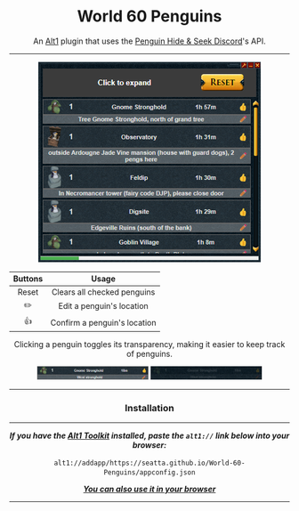 <div align=center>

# World 60 Penguins

An [Alt1][alt1_url] plugin that uses the [Penguin Hide & Seek Discord][peng_url]'s API.

---

![preview image](docs/images/readme/preview.png)

| Buttons |            Usage             |
| :-----: | :--------------------------: |
|  Reset  | Clears all checked penguins  |
|   ✏️    |  Edit a penguin's location   |
|   👍    | Confirm a penguin's location |

Clicking a penguin toggles its transparency, making it easier to keep track of penguins.

<img src="docs/images/readme/unchecked.png" alt="unchecked" width="200"/>
<img src="docs/images/readme/checked.png" alt="checked" width="200"/>

---

### Installation

---

**_If you have the [Alt1 Toolkit][alt1_url] installed, paste the `alt1://` link below into your browser:_**

`alt1://addapp/https://seatta.github.io/World-60-Penguins/appconfig.json`

**_[You can also use it in your browser][site_url]_**

---

<!-- ### Potentially Planned Additions

---

<div align=left>

- All have been added

</div> -->

</div>

[alt1_url]: https://runeapps.org/alt1
[site_url]: https://seatta.github.io/World-60-Penguins/
[wiki_url]: https://runescape.wiki/w/Penguin_Hide_and_Seek#Current_World_60_Locations
[peng_url]: https://discord.gg/World60Pengs
